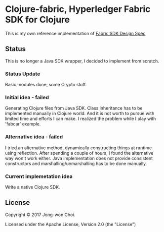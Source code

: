 # Clojure-fabric, Hyperledger Fabric SDK for Clojure
This is my own reference implementation of [Fabric SDK Design Spec](https://docs.google.com/document/d/1R5RtIBMW9fZpli37E5Li5_Q9ve3BnQ4q3gWmGZj6Sv4)

## Status
This is no longer a Java SDK wrapper, I decided to implement from scratch.

### Status Update
Basic modules done, some Crypto stuff.

### Initial idea - failed
Generating Clojure files from Java SDK. Class inheritance has to be implemented manually in Clojure world.
And it is not worth to pursue with limited time and efforts I can make.
I realized the problem while I play with 'fabcar' example.

### Alternative idea - failed
I tried an alternative method, dynamically constructing things at runtime using reflection.
After spending a couple of hours, I found the alternative way won't work either.
Java implementation does not provide consistent constructors and marshalling/unmarshalling has to be done manually.

### Current implemetation idea
Write a native Clojure SDK.

## License
Copyright &copy; 2017 Jong-won Choi. 

Licensed under the Apache License, Version 2.0 (the "License")